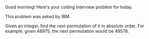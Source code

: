 Good morning! Here's your coding interview problem for today.

This problem was asked by IBM.

Given an integer, find the next permutation of it in absolute order. For
example, given 48975, the next permutation would be 49578.


